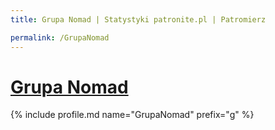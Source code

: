 ```yaml
---
title: Grupa Nomad | Statystyki patronite.pl | Patromierz

permalink: /GrupaNomad
---
```


# [Grupa Nomad](https://patronite.pl/GrupaNomad)

{% include profile.md name="GrupaNomad" prefix="g" %}

